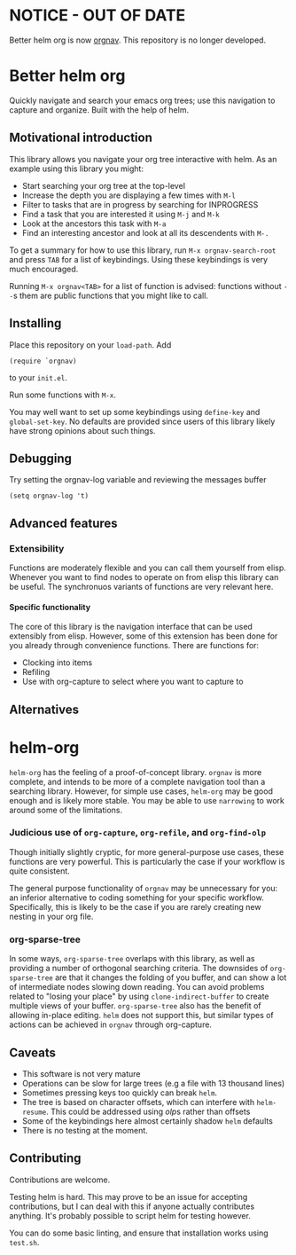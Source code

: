 # NOTICE - OUT OF DATE

Better helm org is now [orgnav](httsp://github.com/talwrii/orgnav). This repository is no longer developed.

# Better helm org

Quickly navigate and search your emacs org trees; use this navigation to capture and organize.
Built with the help of helm.

## Motivational introduction

This library allows you navigate your org tree interactive with helm.
As an example using this library you might:

* Start searching your org tree at the top-level
* Increase the depth you are displaying a few times with `M-l`
* Filter to tasks that are in progress by searching for INPROGRESS
* Find a task that you are interested it using `M-j` and `M-k`
* Look at the ancestors this task with `M-a`
* Find an interesting ancestor and look at all its descendents with `M-.`

To get a summary for how to use this library, run `M-x orgnav-search-root` and press `TAB`
for a list of keybindings. Using these keybindings is very much encouraged.

Running `M-x orgnav<TAB>` for a list of function is advised: functions without `--`s them
are public functions that you might like to call.

## Installing

Place this repository on your `load-path`. Add

```
(require `orgnav)
```

to your `init.el`.

Run some functions with `M-x`.

You may well want to set up some keybindings using
`define-key` and `global-set-key`. No defaults
are provided since users of this library
likely have strong opinions about such things.

## Debugging

Try setting the orgnav-log variable and reviewing the messages buffer

```
(setq orgnav-log 't)
```

## Advanced features
### Extensibility
Functions are moderately flexible and you can call them yourself from elisp.
Whenever you want to find nodes to operate on from elisp this library can be useful.
The synchronuos variants of functions are very relevant here.

#### Specific functionality
The core of this library is the navigation interface that can be
used extensibly from elisp. However, some of this extension
has been done for you already through convenience functions.
There are functions for:

* Clocking into items
* Refiling
* Use with org-capture to select where you want to capture to

## Alternatives

# helm-org
`helm-org` has the feeling of a proof-of-concept library. `orgnav` is more complete, and
intends to be more of a complete navigation tool than a searching library.
However, for simple use cases, `helm-org` may be good enough and is likely more stable.
You may be able to use `narrowing` to work around some of the limitations.

### Judicious use of `org-capture`, `org-refile`, and `org-find-olp`
Though initially slightly cryptic, for more general-purpose use cases,
these functions are very powerful. This is particularly the case if
your workflow is quite consistent.

The general purpose functionality of `orgnav` may be unnecessary for you:
an inferior alternative to coding something for your specific workflow.
Specifically, this is likely to be the case if you are rarely creating new nesting
in your org file.

### org-sparse-tree
In some ways, `org-sparse-tree` overlaps with this library, as well as providing
a number of orthogonal searching criteria. The downsides of `org-sparse-tree` are
that it changes the folding of you buffer, and can show a lot of intermediate nodes
slowing down reading.
You can avoid problems related to "losing your place" by using `clone-indirect-buffer`
to create multiple views of your buffer.
`org-sparse-tree` also has the benefit of allowing in-place editing.
`helm` does not support this, but similar types of actions
can be achieved in `orgnav` through org-capture.

## Caveats

* This software is not very mature
* Operations can be slow for large trees (e.g a file with 13 thousand lines)
* Sometimes pressing keys too quickly can break `helm`.
* The tree is based on character offsets, which can interfere with `helm-resume`. This could be addressed using *olp*s rather than offsets
* Some of the keybindings here almost certainly shadow `helm` defaults
* There is no testing at the moment.

## Contributing

Contributions are welcome.

Testing helm is hard. This may prove to be an issue for accepting contributions, but I can deal with this if anyone
actually contributes anything. It's probably possible to script helm for testing however.

You can do some basic linting, and ensure that installation works using `test.sh`.
